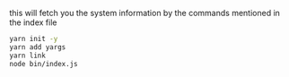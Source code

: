 this will fetch you the system information by the commands mentioned in the index file

```bash
yarn init -y
yarn add yargs
yarn link
node bin/index.js

